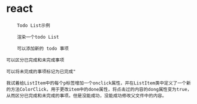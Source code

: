 # react
        Todo List示例

        渲染一个todo List

        可以添加新的 todo 事项

	可以区分已完成和未完成事项

	可以将未完成的事项标记为已完成"

    我试着给ListItem中的每个p标签增加一个onclick属性，并在ListItem类中定义了一个新的方法ColorClick，用于更改item中的done属性，将点击过的内容的dong属性变为true，从而区分已完成和未完成的事项。但是没能成功，没能成功修改父文件中的内容。
